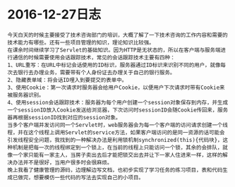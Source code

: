 # 2016-12-27日志
    今天白天的时候主要接受了技术咨询部门的培训，大概了解了一下技术咨询的工作内容和需要的技术能力有哪些。还有一些项目管理的知识，理论知识比较强。
    在课余时间继续学习了Servlet的基础知识。因为HTTP是无状态的，所以在客户端与服务端进行通信的时候需要使用会话跟踪技术，常见的会话跟踪技术主要有四种：
    1、URL重写：在URL中标记会话使用的ID标识，服务器通过ID标识来识别不同的用户，就像每次去银行去办理业务，需要带有个人身份证去办理关于自己的银行服务。
    2、隐藏表单域：将会话ID埋入到要提交的表单中。
    3、使用Cookie：第一次请求时服务器会给用户Cookie，以便用户下次请求时带有Cookie来被服务器识别。
    4、使用session会话跟踪技术：服务器为每个用户创建一个session对象保存到内存，并生成一个sessionID放入Cookie发送给浏览器，下次访问时sessionID会随Cookie传回来，服务器再根据sessionID找到对应的session对象。
    当多个客户端并发访问同一个Servlet时，web服务器会为每一个客户端的访问请求创建一个线程，并在这个线程上调用Servlet的service方法，如果客户端访问的是同一资源的话可能会引发线程安全问题，我找到的一种解决办法是利用锁机制synchronized(this){代码块}，这种机制是把每一次的线程绑定到一个锁上，在当前的线程上只能访问一个锁，其余的会排队，就像一个家只能有一家主人，当房子卖出去后才能把锁交出去并让下一家人住进来一样，这样的解决办法并不是很好，当用户很多时会很麻烦。
    晚上我看了健康管理的源码，边理解边写文档，也初步实现了学习任务的练习项目，表和代码生成已做完，想要模仿一些代码的写法去实现自己的小项目。
    